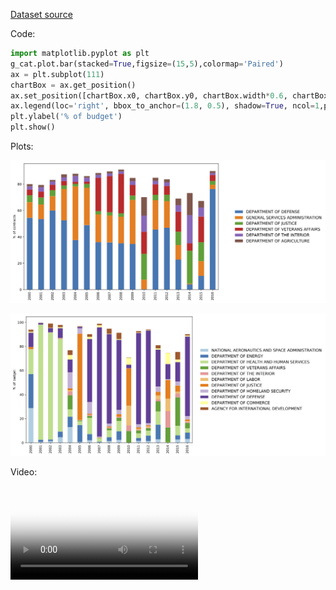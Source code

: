 
[Dataset source](https://public.enigma.com/browse/u-s-government-spending-contracts/1a932abc-8398-47ff-ad33-d1eb9a8958cc)

Code:

```python
import matplotlib.pyplot as plt
g_cat.plot.bar(stacked=True,figsize=(15,5),colormap='Paired')
ax = plt.subplot(111)
chartBox = ax.get_position()
ax.set_position([chartBox.x0, chartBox.y0, chartBox.width*0.6, chartBox.height])
ax.legend(loc='right', bbox_to_anchor=(1.8, 0.5), shadow=True, ncol=1,prop={'size': 12})
plt.ylabel('% of budget')
plt.show()
```


Plots: 

<a href="images/gov/percentage_contracts_per_agency-300.png" ><img src="images/gov/percentage_contracts_per_agency-80.png"/></a>


<a href="images/gov/percentage_budget_per_agency-300.png" ><img src="images/gov/percentage_budget_per_agency-80.png"/></a>


Video:

<video src="videos/states.mp4" poster="videos/poster-states.png" style="max-width:100%" controls preload></video>

